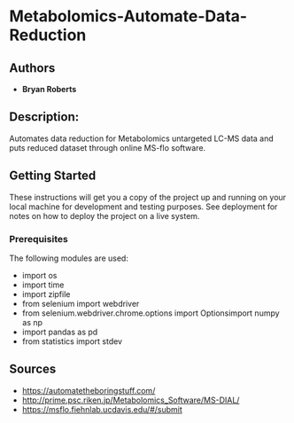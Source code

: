 # Metabolomics-Automate-Data-Reduction

## Authors

* **Bryan Roberts**

## Description: 

Automates data reduction for Metabolomics untargeted LC-MS data and puts reduced dataset through online MS-flo software.

## Getting Started

These instructions will get you a copy of the project up and running on your local machine for development and testing purposes. See deployment for notes on how to deploy the project on a live system.

### Prerequisites

The following modules are used:

* import os
* import time
* import zipfile
* from selenium import webdriver
* from selenium.webdriver.chrome.options import Optionsimport numpy as np
* import pandas as pd
* from statistics import stdev

## Sources

* https://automatetheboringstuff.com/
* http://prime.psc.riken.jp/Metabolomics_Software/MS-DIAL/
* https://msflo.fiehnlab.ucdavis.edu/#/submit
